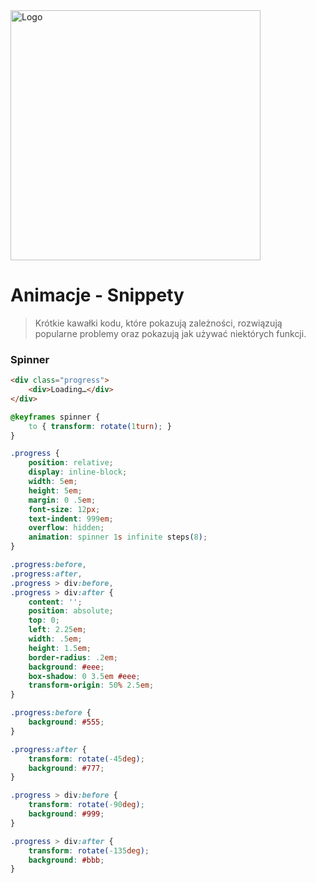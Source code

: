 <img alt="Logo" src="http://coderslab.pl/svg/logo-coderslab.svg" width="400">

# Animacje - Snippety
> Krótkie kawałki kodu, które pokazują zależności, rozwiązują popularne problemy oraz pokazują jak używać niektórych funkcji.

### Spinner
```HTML
<div class="progress">
    <div>Loading…</div>
</div>
```

```CSS
@keyframes spinner {
	to { transform: rotate(1turn); }
}

.progress {
	position: relative;
	display: inline-block;
	width: 5em;
	height: 5em;
	margin: 0 .5em;
	font-size: 12px;
	text-indent: 999em;
	overflow: hidden;
	animation: spinner 1s infinite steps(8);
}

.progress:before,
.progress:after,
.progress > div:before,
.progress > div:after {
	content: '';
	position: absolute;
	top: 0;
	left: 2.25em;
	width: .5em;
	height: 1.5em;
	border-radius: .2em;
	background: #eee;
	box-shadow: 0 3.5em #eee;
	transform-origin: 50% 2.5em;
}

.progress:before {
	background: #555;
}

.progress:after {
	transform: rotate(-45deg);
	background: #777;
}

.progress > div:before {
	transform: rotate(-90deg);
	background: #999;
}

.progress > div:after {
	transform: rotate(-135deg);
	background: #bbb;
}
```
